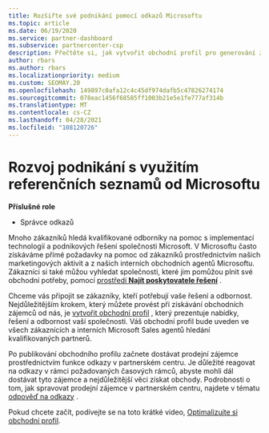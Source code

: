 ```yaml
---
title: Rozšiřte své podnikání pomocí odkazů Microsoftu
ms.topic: article
ms.date: 06/19/2020
ms.service: partner-dashboard
ms.subservice: partnercenter-csp
description: Přečtěte si, jak vytvořit obchodní profil pro generování zájemců z prodeje prostřednictvím funkce odkazů partnerského centra a pak na reakci na tyto odkazy.
author: rbars
ms.author: rbars
ms.localizationpriority: medium
ms.custom: SEOMAY.20
ms.openlocfilehash: 149897c0afa12c4c45df974dafb5c47826274174
ms.sourcegitcommit: 078eac1456f68585ff1003b21e5e1fe777af314b
ms.translationtype: MT
ms.contentlocale: cs-CZ
ms.lasthandoff: 04/28/2021
ms.locfileid: "108120726"
---
```

# <a name="grow-your-business-with-referrals-from-microsoft"></a>Rozvoj podnikání s využitím referenčních seznamů od Microsoftu

**Příslušné role**

- Správce odkazů

Mnoho zákazníků hledá kvalifikované odborníky na pomoc s implementací technologií a podnikových řešení společnosti Microsoft. V Microsoftu často získáváme přímé požadavky na pomoc od zákazníků prostřednictvím našich marketingových aktivit a z našich interních obchodních agentů Microsoftu. Zákazníci si také můžou vyhledat společnosti, které jim pomůžou plnit své obchodní potřeby, pomocí [prostředí **Najít poskytovatele řešení**](https://www.microsoft.com/solution-providers/search) . 

Chceme vás připojit se zákazníky, kteří potřebují vaše řešení a odbornost. Nejdůležitějším krokem, který můžete provést při získávání obchodních zájemců od nás, je [vytvořit obchodní profil](create-a-marketing-profile.md) , který prezentuje nabídky, řešení a odbornost vaší společnosti. Váš obchodní profil bude uveden ve všech zákaznících a interních Microsoft Sales agentů hledání kvalifikovaných partnerů. 

 Po publikování obchodního profilu začnete dostávat prodejní zájemce prostřednictvím funkce odkazy v partnerském centru. Je důležité reagovat na odkazy v rámci požadovaných časových rámců, abyste mohli dál dostávat tyto zájemce a nejdůležitější věci získat obchody. Podrobnosti o tom, jak spravovat prodejní zájemce v partnerském centru, najdete v tématu [odpověď na odkazy](manage-leads.md) .  


Pokud chcete začít, podívejte se na toto krátké video, [Optimalizujte si obchodní profil](https://player.vimeo.com/video/252788046).
